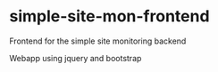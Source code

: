 # simple-site-mon-frontend
Frontend for the simple site monitoring backend

Webapp using jquery and bootstrap 

